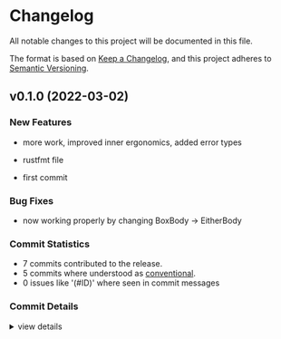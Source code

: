 # Changelog

All notable changes to this project will be documented in this file.

The format is based on [Keep a Changelog](https://keepachangelog.com/en/1.0.0/),
and this project adheres to [Semantic Versioning](https://semver.org/spec/v2.0.0.html).

## v0.1.0 (2022-03-02)

### New Features

 - <csr-id-5688e910133f52e2a5133ee944bf047707a53021/> more work, improved inner ergonomics, added error types

 - <csr-id-e1ce74e632eff7e472e84aa74925b461a68da472/> rustfmt file

 - <csr-id-e885d20622751c17db4ef08c56a858fd5501857e/> first commit


### Bug Fixes

 - <csr-id-ae353aa4753ffeccc2984db7420a3a2b13ff6201/> now working properly by changing BoxBody -> EitherBody


### Commit Statistics

<csr-read-only-do-not-edit/>

 - 7 commits contributed to the release.
 - 5 commits where understood as [conventional](https://www.conventionalcommits.org).
 - 0 issues like '(#ID)' where seen in commit messages

### Commit Details

<csr-read-only-do-not-edit/>

<details><summary>view details</summary>

 * **Uncategorized**
    - now working properly by changing BoxBody -> EitherBody ([`ae353aa`](https://github.comgit//saskenuba/actix-prerender/commit/ae353aa4753ffeccc2984db7420a3a2b13ff6201))
    - cleanup, feat: refactored into multiple modules, export builders ([`7cee715`](https://github.comgit//saskenuba/actix-prerender/commit/7cee715fba5979c8020c855a7c5807e56b2d1426))
    - more work, improved inner ergonomics, added error types ([`5688e91`](https://github.comgit//saskenuba/actix-prerender/commit/5688e910133f52e2a5133ee944bf047707a53021))
    - rustfmt file ([`e1ce74e`](https://github.comgit//saskenuba/actix-prerender/commit/e1ce74e632eff7e472e84aa74925b461a68da472))
    - added basic skeleton of Service and Transform to ... ([`d8a1dd7`](https://github.comgit//saskenuba/actix-prerender/commit/d8a1dd73c427f0ba016436b9a598e8560190ad7b))
    - Create ci.yml ([`b4906cd`](https://github.comgit//saskenuba/actix-prerender/commit/b4906cd70290d65fa2a585c15eb249a6139ac6e7))
    - first commit ([`e885d20`](https://github.comgit//saskenuba/actix-prerender/commit/e885d20622751c17db4ef08c56a858fd5501857e))
</details>

